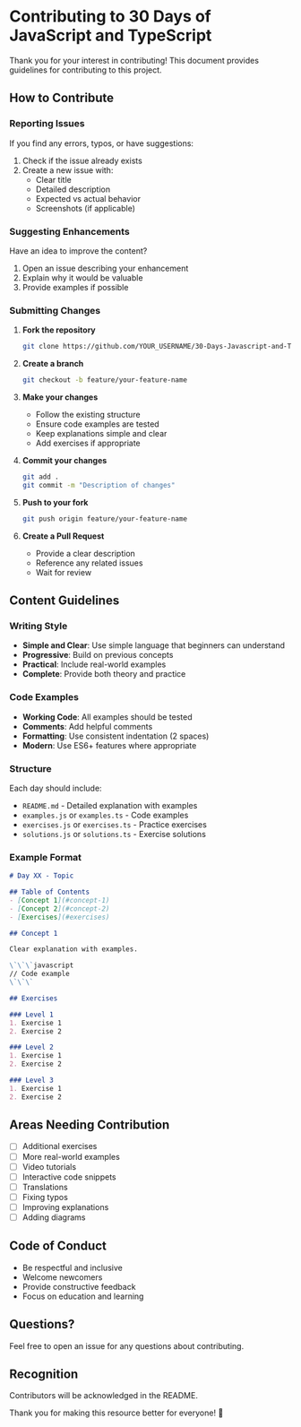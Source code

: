 # Contributing to 30 Days of JavaScript and TypeScript

Thank you for your interest in contributing! This document provides guidelines for contributing to this project.

## How to Contribute

### Reporting Issues

If you find any errors, typos, or have suggestions:

1. Check if the issue already exists
2. Create a new issue with:
   - Clear title
   - Detailed description
   - Expected vs actual behavior
   - Screenshots (if applicable)

### Suggesting Enhancements

Have an idea to improve the content?

1. Open an issue describing your enhancement
2. Explain why it would be valuable
3. Provide examples if possible

### Submitting Changes

1. **Fork the repository**
   ```bash
   git clone https://github.com/YOUR_USERNAME/30-Days-Javascript-and-TypeScript-Challange.git
   ```

2. **Create a branch**
   ```bash
   git checkout -b feature/your-feature-name
   ```

3. **Make your changes**
   - Follow the existing structure
   - Ensure code examples are tested
   - Keep explanations simple and clear
   - Add exercises if appropriate

4. **Commit your changes**
   ```bash
   git add .
   git commit -m "Description of changes"
   ```

5. **Push to your fork**
   ```bash
   git push origin feature/your-feature-name
   ```

6. **Create a Pull Request**
   - Provide a clear description
   - Reference any related issues
   - Wait for review

## Content Guidelines

### Writing Style

- **Simple and Clear**: Use simple language that beginners can understand
- **Progressive**: Build on previous concepts
- **Practical**: Include real-world examples
- **Complete**: Provide both theory and practice

### Code Examples

- **Working Code**: All examples should be tested
- **Comments**: Add helpful comments
- **Formatting**: Use consistent indentation (2 spaces)
- **Modern**: Use ES6+ features where appropriate

### Structure

Each day should include:
- `README.md` - Detailed explanation with examples
- `examples.js` or `examples.ts` - Code examples
- `exercises.js` or `exercises.ts` - Practice exercises
- `solutions.js` or `solutions.ts` - Exercise solutions

### Example Format

```markdown
# Day XX - Topic

## Table of Contents
- [Concept 1](#concept-1)
- [Concept 2](#concept-2)
- [Exercises](#exercises)

## Concept 1

Clear explanation with examples.

\`\`\`javascript
// Code example
\`\`\`

## Exercises

### Level 1
1. Exercise 1
2. Exercise 2

### Level 2
1. Exercise 1
2. Exercise 2

### Level 3
1. Exercise 1
2. Exercise 2
```

## Areas Needing Contribution

- [ ] Additional exercises
- [ ] More real-world examples
- [ ] Video tutorials
- [ ] Interactive code snippets
- [ ] Translations
- [ ] Fixing typos
- [ ] Improving explanations
- [ ] Adding diagrams

## Code of Conduct

- Be respectful and inclusive
- Welcome newcomers
- Provide constructive feedback
- Focus on education and learning

## Questions?

Feel free to open an issue for any questions about contributing.

## Recognition

Contributors will be acknowledged in the README.

Thank you for making this resource better for everyone! 🙏
